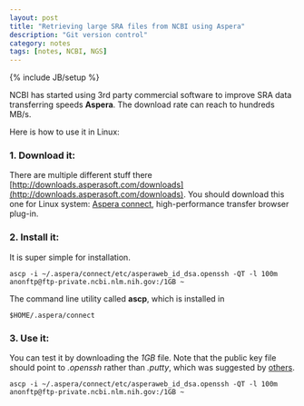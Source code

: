 ```yaml
---
layout: post
title: "Retrieving large SRA files from NCBI using Aspera"
description: "Git version control"
category: notes
tags: [notes, NCBI, NGS]
---
```

{% include JB/setup %}

NCBI has started using 3rd party commercial software to improve SRA data transferring speeds **Aspera**. The download rate can reach to hundreds MB/s.  

Here is how to use it in Linux:

### 1. Download it:
There are multiple different stuff there [http://downloads.asperasoft.com/downloads](http://downloads.asperasoft.com/downloads). You should download this one for Linux system: [Aspera connect](http://downloads.asperasoft.com/en/downloads/8?list), high-performance transfer browser plug-in.

### 2. Install it:
It is super simple for installation.

```
ascp -i ~/.aspera/connect/etc/asperaweb_id_dsa.openssh -QT -l 100m anonftp@ftp-private.ncbi.nlm.nih.gov:/1GB ~
```
The command line utility called **ascp**, which is installed in
```
$HOME/.aspera/connect
```

### 3. Use it: 
You can test it by downloading the *1GB* file. Note that the public key file should point to *.openssh* rather than *.putty*, which was suggested by [others](http://wiki.bioinformatics.ucdavis.edu/index.php/Aspera_upload/download_to_NCBI). 
```
ascp -i ~/.aspera/connect/etc/asperaweb_id_dsa.openssh -QT -l 100m anonftp@ftp-private.ncbi.nlm.nih.gov:/1GB ~
```


